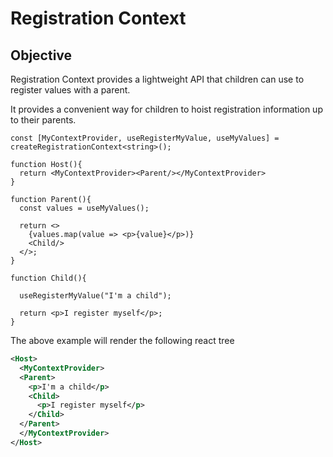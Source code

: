 # Registration Context

## Objective

Registration Context provides a lightweight API that children can use to register values with a parent.

It provides a convenient way for children to hoist registration information up to their parents.

```tsx
const [MyContextProvider, useRegisterMyValue, useMyValues] = createRegistrationContext<string>();

function Host(){
  return <MyContextProvider><Parent/></MyContextProvider>
}

function Parent(){
  const values = useMyValues();

  return <>
    {values.map(value => <p>{value}</p>)}
    <Child/>
  </>;
}

function Child(){

  useRegisterMyValue("I'm a child");

  return <p>I register myself</p>;
}
```

The above example will render the following react tree

```xml
<Host>
  <MyContextProvider>
  <Parent>
    <p>I'm a child</p>
    <Child>
      <p>I register myself</p>
    </Child>
  </Parent>
  </MyContextProvider>
</Host>
```